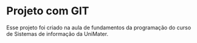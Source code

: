 # Projeto com GIT

Esse projeto foi criado na aula de fundamentos da programação do curso de  Sistemas de informação da UniMater.

